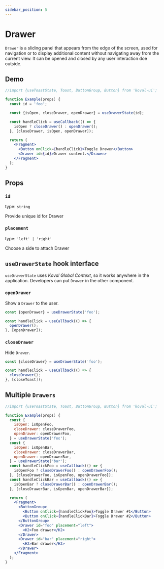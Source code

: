 ```yaml
---
sidebar_position: 5
---
```


# Drawer

`Drawer` is a sliding panel that appears from the edge of the screen, used for navigation or to display additional content without navigating away from the current view. It can be opened and closed by any user interaction doe outside.

## Demo

```jsx live
//import {useToastState, Toast, ButtonGroup, Button} from 'koval-ui';

function Example(props) {
  const id = 'foo';

  const {isOpen, closeDrawer, openDrawer} = useDrawerState(id);

  const handleClick = useCallback(() => {
    isOpen ? closeDrawer() : openDrawer();
  }, [closeDrawer, isOpen, openDrawer]);

  return (
    <Fragment>
      <Button onClick={handleClick}>Toggle Drawer</Button>
      <Drawer id={id}>Drawer content.</Drawer>
    </Fragment>
  );
}
```

## Props

### `id`

type: `string`

Provide unique id for Drawer

### `placement`

type: `'left' | 'right'`

Choose a side to attach Drawer

## `useDrawerState` hook interface

`useDrawerState` uses _Koval Global Context_, so it works anywhere in the application. Developers can put `Drawer` in the other component.

### `openDrawer`

Show a `Drawer` to the user.

```js
const {openDrawer} = useDrawerState('foo');

const handleClick = useCallback(() => {
  openDrawer();
}, [openDrawer]);
```

### `closeDrawer`

Hide `Drawer`.

```js
const {closeDrawer} = useDrawerState('foo');

const handleClick = useCallback(() => {
  closeDrawer();
}, [closeToast]);
```

## Multiple `Drawers`

```jsx live
//import {useToastState, Toast, ButtonGroup, Button} from 'koval-ui';

function Example(props) {
  const {
    isOpen: isOpenFoo,
    closeDrawer: closeDrawerFoo,
    openDrawer: openDrawerFoo,
  } = useDrawerState('foo');
  const {
    isOpen: isOpenBar,
    closeDrawer: closeDrawerBar,
    openDrawer: openDrawerBar,
  } = useDrawerState('bar');
  const handleClickFoo = useCallback(() => {
    isOpenFoo ? closeDrawerFoo() : openDrawerFoo();
  }, [closeDrawerFoo, isOpenFoo, openDrawerFoo]);
  const handleClickBar = useCallback(() => {
    isOpenBar ? closeDrawerBar() : openDrawerBar();
  }, [closeDrawerBar, isOpenBar, openDrawerBar]);

  return (
    <Fragment>
      <ButtonGroup>
        <Button onClick={handleClickFoo}>Toggle Drawer #1</Button>
        <Button onClick={handleClickBar}>Toggle Drawer #2</Button>
      </ButtonGroup>
      <Drawer id="foo" placement="left">
        <H2>Foo drawer</H2>
      </Drawer>
      <Drawer id="bar" placement="right">
        <H2>Bar drawer</H2>
      </Drawer>
    </Fragment>
  );
}
```
